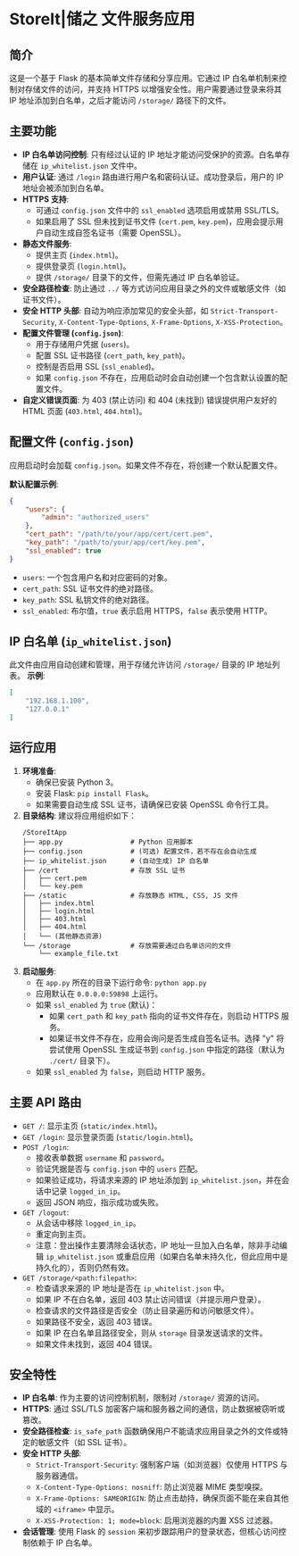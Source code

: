 # StoreIt|储之 文件服务应用

## 简介
这是一个基于 Flask 的基本简单文件存储和分享应用。它通过 IP 白名单机制来控制对存储文件的访问，并支持 HTTPS 以增强安全性。用户需要通过登录来将其 IP 地址添加到白名单，之后才能访问 `/storage/` 路径下的文件。

## 主要功能
*   **IP 白名单访问控制**: 只有经过认证的 IP 地址才能访问受保护的资源。白名单存储在 `ip_whitelist.json` 文件中。
*   **用户认证**: 通过 `/login` 路由进行用户名和密码认证。成功登录后，用户的 IP 地址会被添加到白名单。
*   **HTTPS 支持**:
    *   可通过 `config.json` 文件中的 `ssl_enabled` 选项启用或禁用 SSL/TLS。
    *   如果启用了 SSL 但未找到证书文件 (`cert.pem`, `key.pem`)，应用会提示用户自动生成自签名证书（需要 OpenSSL）。
*   **静态文件服务**:
    *   提供主页 (`index.html`)。
    *   提供登录页 (`login.html`)。
    *   提供 `/storage/` 目录下的文件，但需先通过 IP 白名单验证。
*   **安全路径检查**: 防止通过 `../` 等方式访问应用目录之外的文件或敏感文件（如证书文件）。
*   **安全 HTTP 头部**: 自动为响应添加常见的安全头部，如 `Strict-Transport-Security`, `X-Content-Type-Options`, `X-Frame-Options`, `X-XSS-Protection`。
*   **配置文件管理 (`config.json`)**:
    *   用于存储用户凭据 (`users`)。
    *   配置 SSL 证书路径 (`cert_path`, `key_path`)。
    *   控制是否启用 SSL (`ssl_enabled`)。
    *   如果 `config.json` 不存在，应用启动时会自动创建一个包含默认设置的配置文件。
*   **自定义错误页面**: 为 403 (禁止访问) 和 404 (未找到) 错误提供用户友好的 HTML 页面 (`403.html`, `404.html`)。

## 配置文件 (`config.json`)
应用启动时会加载 `config.json`。如果文件不存在，将创建一个默认配置文件。

**默认配置示例**:
```json
{
    "users": {
        "admin": "authorized_users"
    },
    "cert_path": "/path/to/your/app/cert/cert.pem",
    "key_path": "/path/to/your/app/cert/key.pem",
    "ssl_enabled": true
}
```
*   `users`: 一个包含用户名和对应密码的对象。
*   `cert_path`: SSL 证书文件的绝对路径。
*   `key_path`: SSL 私钥文件的绝对路径。
*   `ssl_enabled`: 布尔值，`true` 表示启用 HTTPS，`false` 表示使用 HTTP。

## IP 白名单 (`ip_whitelist.json`)
此文件由应用自动创建和管理，用于存储允许访问 `/storage/` 目录的 IP 地址列表。
**示例**:
```json
[
    "192.168.1.100",
    "127.0.0.1"
]
```

## 运行应用
1.  **环境准备**:
    *   确保已安装 Python 3。
    *   安装 Flask: `pip install Flask`。
    *   如果需要自动生成 SSL 证书，请确保已安装 OpenSSL 命令行工具。
2.  **目录结构**:
    建议将应用组织如下：
    ```
    /StoreItApp
    ├── app.py                 # Python 应用脚本
    ├── config.json            # (可选) 配置文件，若不存在会自动生成
    ├── ip_whitelist.json      # (自动生成) IP 白名单
    ├── /cert                  # 存放 SSL 证书
    │   ├── cert.pem
    │   └── key.pem
    ├── /static                # 存放静态 HTML, CSS, JS 文件
    │   ├── index.html
    │   ├── login.html
    │   ├── 403.html
    │   ├── 404.html
    │   └── (其他静态资源)
    └── /storage               # 存放需要通过白名单访问的文件
        └── example_file.txt
    ```
3.  **启动服务**:
    *   在 `app.py` 所在的目录下运行命令: `python app.py`
    *   应用默认在 `0.0.0.0:59898` 上运行。
    *   如果 `ssl_enabled` 为 `true` (默认)：
        *   如果 `cert_path` 和 `key_path` 指向的证书文件存在，则启动 HTTPS 服务。
        *   如果证书文件不存在，应用会询问是否生成自签名证书。选择 "y" 将尝试使用 OpenSSL 生成证书到 `config.json` 中指定的路径（默认为 `./cert/` 目录下）。
    *   如果 `ssl_enabled` 为 `false`，则启动 HTTP 服务。

## 主要 API 路由
*   `GET /`: 显示主页 (`static/index.html`)。
*   `GET /login`: 显示登录页面 (`static/login.html`)。
*   `POST /login`:
    *   接收表单数据 `username` 和 `password`。
    *   验证凭据是否与 `config.json` 中的 `users` 匹配。
    *   如果验证成功，将请求来源的 IP 地址添加到 `ip_whitelist.json`，并在会话中记录 `logged_in_ip`。
    *   返回 JSON 响应，指示成功或失败。
*   `GET /logout`:
    *   从会话中移除 `logged_in_ip`。
    *   重定向到主页。
    *   注意：登出操作主要清除会话状态，IP 地址一旦加入白名单，除非手动编辑 `ip_whitelist.json` 或重启应用（如果白名单未持久化，但此应用中是持久化的），否则仍然有效。
*   `GET /storage/<path:filepath>`:
    *   检查请求来源的 IP 地址是否在 `ip_whitelist.json` 中。
    *   如果 IP 不在白名单，返回 403 禁止访问错误（并提示用户登录）。
    *   检查请求的文件路径是否安全（防止目录遍历和访问敏感文件）。
    *   如果路径不安全，返回 403 错误。
    *   如果 IP 在白名单且路径安全，则从 `storage` 目录发送请求的文件。
    *   如果文件未找到，返回 404 错误。

## 安全特性
*   **IP 白名单**: 作为主要的访问控制机制，限制对 `/storage/` 资源的访问。
*   **HTTPS**: 通过 SSL/TLS 加密客户端和服务器之间的通信，防止数据被窃听或篡改。
*   **安全路径检查**: `is_safe_path` 函数确保用户不能请求应用目录之外的文件或特定的敏感文件（如 SSL 证书）。
*   **安全 HTTP 头部**:
    *   `Strict-Transport-Security`: 强制客户端（如浏览器）仅使用 HTTPS 与服务器通信。
    *   `X-Content-Type-Options: nosniff`: 防止浏览器 MIME 类型嗅探。
    *   `X-Frame-Options: SAMEORIGIN`: 防止点击劫持，确保页面不能在来自其他域的 `<iframe>` 中显示。
    *   `X-XSS-Protection: 1; mode=block`: 启用浏览器的内置 XSS 过滤器。
*   **会话管理**: 使用 Flask 的 `session` 来初步跟踪用户的登录状态，但核心访问控制依赖于 IP 白名单。